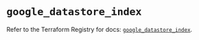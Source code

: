 # `google_datastore_index`

Refer to the Terraform Registry for docs: [`google_datastore_index`](https://registry.terraform.io/providers/hashicorp/google/5.41.0/docs/resources/datastore_index).
